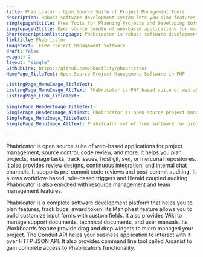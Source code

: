 ```yaml
---
title: Phabricator | Open Source Suite of Project Management Tools
description: Robust software development system lets you plan features, track bugs, and audit code. It provides continuous integration with git and internal chat channels.
singlepageh1title: Free Tools for Planning Projects and Developing Software
singlepageh2title: Open source bundle of web-based applications for manage projects, host source code, review code, audit code, manage resources and manage teams.
Shortdescriptionlistingpage: Phabricator is robust software development system lets you plan features, track bugs, and audit code. It provides continuous integration with git and internal chat channels.
linktitle: Phabricator
Imagetext:  Free Project Management Software 
draft: false
weight: 2
layout: "single"
GithubLink: https://github.com/phacility/phabricator
HomePage_TitleText: Open Source Project Management Software in PHP

ListingPage_MenuImage_TitleText: 
ListingPage_MenuImage_AltText: Phabricator is PHP based suite of web application for project management
ListingPage_Link_TitleText: 

SinglePage_HeaderImage_TitleText: 
SinglePage_HeaderImage_AltText: Phabricator is open source project management software in PHP
SinglePage_MenuImage_TitleText: 
SinglePage_MenuImage_AltText: Phabricator set of free software for project planning and tracking

---
```


Phabricator is open source suite of web-based applications for project management, source control, code review, and more. It helps you plan projects, manage tasks, track issues, host git, svn, or mercurial repositories. It also provides review designs, continuous integration, and internal chat channels. It supports pre-commit code reviews and post-commit auditing. It allows workflow-based, rule-based triggers and Herald coupled auditing. Phabricator is also enriched with resource management and team management features.

Phabricator is a complete software development platform that helps you to plan features, track bugs, award token. Its Maniphest feature allows you to build customize input forms with custom fields. It also provides Wiki to manage support documents, technical documents, and user manuals. Its Workboards feature provide drag and drop widgets to micro managed your project. The Conduit API helps your business application to interact with it over HTTP JSON API. It also provides command line tool called Arcanist to gain complete access to Phabricator’s functionality.